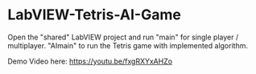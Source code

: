 # LabVIEW-Tetris-AI-Game
Open the "shared" LabVIEW project and run "main" for single player / multiplayer. "AImain" to run the Tetris game with implemented algorithm.

Demo Video here:
https://youtu.be/fxgRXYxAHZo
